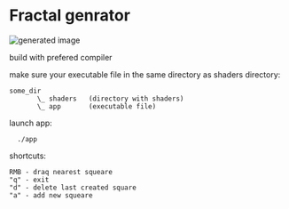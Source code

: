 # Fractal genrator

![generated image](https://github.com/IivaNsh/fractal_generator/images/img1.jpg?raw=true)

build with prefered compiler

make sure your executable file in the same directory as shaders directory:
```
some_dir
       \_ shaders   (directory with shaders)
       \_ app       (executable file)
```

launch app:
```
  ./app
```

shortcuts:
```
RMB - draq nearest squeare 
"q" - exit
"d" - delete last created square
"a" - add new squeare
```

